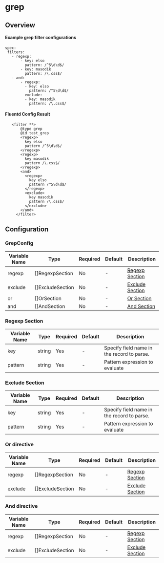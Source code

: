 # grep
## Overview
 #### Example grep filter configurations
 ```
 spec:
  filters:
    - regexp:
        - key: elso
          pattern: /^5\d\d$/
        - key: masodik
          pattern: /\.css$/
    - and:
        - regexp:
          - key: elso
            pattern: /^5\d\d$/
          exclude:
          - key: masodik
            pattern: /\.css$/
 ```

 #### Fluentd Config Result
 ```
	<filter **>
		@type grep
		@id test_grep
		<regexp>
		  key elso
		  pattern /^5\d\d$/
		</regexp>
		<regexp>
		  key masodik
		  pattern /\.css$/
		</regexp>
		<and>
		  <regexp>
			key elso
			pattern /^5\d\d$/
		  </regexp>
		  <exclude>
			key masodik
			pattern /\.css$/
		  </exclude>
		</and>
	  </filter>
 ```

## Configuration
### GrepConfig
| Variable Name | Type | Required | Default | Description |
|---|---|---|---|---|
| regexp | []RegexpSection | No | - | [Regexp Section](#Regex-Section)<br> |
| exclude | []ExcludeSection | No | - | [Exclude Section](#Exclude-Section)<br> |
| or | []OrSection | No | - | [Or Section](#Or-Section)<br> |
| and | []AndSection | No | - | [And Section](#And-Section)<br> |
### Regexp Section
| Variable Name | Type | Required | Default | Description |
|---|---|---|---|---|
| key | string | Yes | - | Specify field name in the record to parse.<br> |
| pattern | string | Yes | - | Pattern expression to evaluate<br> |
### Exclude Section
| Variable Name | Type | Required | Default | Description |
|---|---|---|---|---|
| key | string | Yes | - | Specify field name in the record to parse.<br> |
| pattern | string | Yes | - | Pattern expression to evaluate<br> |
### Or directive
| Variable Name | Type | Required | Default | Description |
|---|---|---|---|---|
| regexp | []RegexpSection | No | - | [Regexp Section](#Regex-Section)<br> |
| exclude | []ExcludeSection | No | - | [Exclude Section](#Exclude-Section)<br> |
### And directive
| Variable Name | Type | Required | Default | Description |
|---|---|---|---|---|
| regexp | []RegexpSection | No | - | [Regexp Section](#Regex-Section)<br> |
| exclude | []ExcludeSection | No | - | [Exclude Section](#Exclude-Section)<br> |
